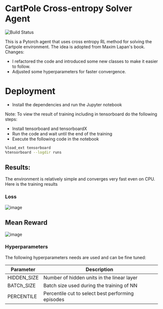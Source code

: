 # CartPole Cross-entropy Solver Agent

![Build Status](https://img.shields.io/static/v1?label=cartpole&message=cross-entropy&color=green)

This is a Pytorch agent that uses cross entropy RL method for solving the Cartpole environment. The idea is adopted from Maxim Lapan's book.
Changes:
- I refactored the code and introduced some new classes to make it easier to follow.
- Adjusted some hyperparameters for faster convergence.

# Deployment
- Install the dependencies and run the Jupyter notebook 

Note: To view the result of training including in tensorboard do the following steps:
- Install tensorboard and tensorboardX
- Run the code and wait until the end of the training 
- Execute the following code in the notebook
```sh
%load_ext tensorboard
%tensorboard --logdir runs
```

## Results:
The environment is relatively simple and converges very fast even on CPU. Here is the training results 

### Loss 
![image](https://user-images.githubusercontent.com/32692718/78293991-caaf2f00-74e6-11ea-84f7-ac619a0a96ae.png)

## Mean Reward
![image](https://user-images.githubusercontent.com/32692718/78294134-0cd87080-74e7-11ea-85ee-a452dbdc1ac1.png)

### Hyperparameters

The following hyperparameters needs are used and can be fine tuned:

| Parameter | Description |
| ------ | ------ |
| HIDDEN_SIZE | Number of hidden units in the linear layer |
| BATCh_SIZE | Batch size used during the training of NN |
| PERCENTILE | Percentile cut to select best performing episodes |

